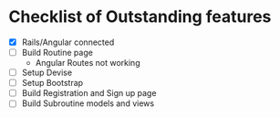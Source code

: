 # Checklist of Outstanding features

* [X] Rails/Angular connected
* [ ] Build Routine page
  - Angular Routes not working
* [ ] Setup Devise
* [ ] Setup Bootstrap
* [ ] Build Registration and Sign up page
* [ ] Build Subroutine models and views
